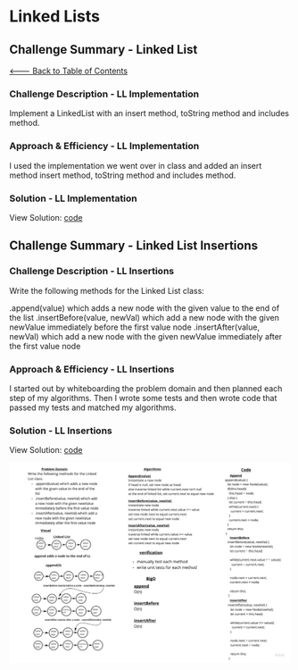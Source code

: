 # Linked Lists

## Challenge Summary - Linked List

[<--- Back to Table of Contents](../../README.md)

### Challenge Description - LL Implementation

Implement a LinkedList with an insert method, toString method and includes method.

### Approach & Efficiency - LL Implementation

I used the implementation we went over in class and added an insert method insert method, toString method and includes method.

### Solution - LL Implementation

View Solution: [code](./linked-list.js)

## Challenge Summary - Linked List Insertions

### Challenge Description - LL Insertions

Write the following methods for the Linked List class:

.append(value) which adds a new node with the given value to the end of the list
.insertBefore(value, newVal) which add a new node with the given newValue immediately before the first value node
.insertAfter(value, newVal) which add a new node with the given newValue immediately after the first value node

### Approach & Efficiency - LL Insertions

I started out by whiteboarding the problem domain and then planned each step of my algorithms. Then I wrote some tests and then wrote code that passed my tests and matched my algorithms.

### Solution - LL Insertions

View Solution: [code](./linked-list.js)

![Linked List Insertions](../../assets/linked-list-insertions.jpg)
